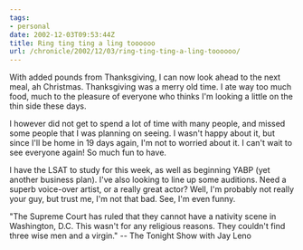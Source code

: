 ```yaml
---
tags:
- personal
date: 2002-12-03T09:53:44Z
title: Ring ting ting a ling toooooo
url: /chronicle/2002/12/03/ring-ting-ting-a-ling-toooooo/
---
```


With added pounds from Thanksgiving, I can now look ahead to the next meal, ah Christmas.  Thanksgiving was a merry old time.  I ate way too much food, much to the pleasure of everyone who thinks I'm looking a little on the thin side these days.

I however did not get to spend a lot of time with many people, and missed some people that I was planning on seeing.  I wasn't happy about it, but since I'll be home in 19 days again, I'm not to worried about it.  I can't wait to see everyone again!  So much fun to have.

I have the LSAT to study for this week, as well as beginning YABP (yet another business plan).  I've also looking to line up some auditions.  Need a superb voice-over artist, or a really great actor?  Well, I'm probably not really your guy, but trust me, I'm not that bad.  See, I'm even funny.

"The Supreme Court has ruled that they cannot have a nativity scene in Washington, D.C. This wasn't for any religious reasons. They couldn't find three wise men and a virgin." -- The Tonight Show with Jay Leno
